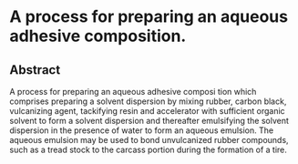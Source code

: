 # A process for preparing an aqueous adhesive composition.

## Abstract
A process for preparing an aqueous adhesive composi tion which comprises preparing a solvent dispersion by mixing rubber, carbon black, vulcanizing agent, tackifying resin and accelerator with sufficient organic solvent to form a solvent dispersion and thereafter emulsifying the solvent dispersion in the presence of water to form an aqueous emulsion. The aqueous emulsion may be used to bond unvulcanized rubber compounds, such as a tread stock to the carcass portion during the formation of a tire.